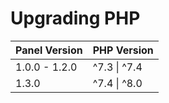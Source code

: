 # Upgrading PHP

| Panel Version | PHP Version |
| ------------- | ----------- |
| 1.0.0 - 1.2.0 | ^7.3 \| ^7.4 |
| 1.3.0         | ^7.4 \| ^8.0 |
